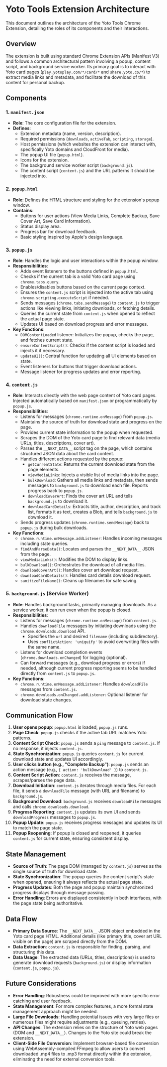 # Yoto Tools Extension Architecture

This document outlines the architecture of the Yoto Tools Chrome Extension, detailing the roles of its components and their interactions.

## Overview

The extension is built using standard Chrome Extension APIs (Manifest V3) and follows a common architectural pattern involving a popup, content script, and background service worker. Its primary goal is to interact with Yoto card pages (`play.yotoplay.com/*/card/*` and `share.yoto.co/*`) to extract media links and metadata, and facilitate the download of this content for personal backup.

## Components

### 1. `manifest.json`

- **Role**: The core configuration file for the extension.
- **Defines**:
    - Extension metadata (name, version, description).
    - Required permissions (`downloads`, `activeTab`, `scripting`, `storage`).
    - Host permissions (which websites the extension can interact with, specifically Yoto domains and CloudFront for media).
    - The popup UI file (`popup.html`).
    - Icons for the extension.
    - The background service worker script (`background.js`).
    - The content script (`content.js`) and the URL patterns it should be injected into.

### 2. `popup.html`

- **Role**: Defines the HTML structure and styling for the extension's popup window.
- **Contains**:
    - Buttons for user actions (View Media Links, Complete Backup, Save Cover Art, Save Card Information).
    - Status display area.
    - Progress bar for download feedback.
    - Basic styling inspired by Apple's design language.

### 3. `popup.js`

- **Role**: Handles the logic and user interactions within the popup window.
- **Responsibilities**:
    - Adds event listeners to the buttons defined in `popup.html`.
    - Checks if the current tab is a valid Yoto card page using `chrome.tabs.query`.
    - Enables/disables buttons based on the current page context.
    - Ensures the `content.js` script is injected into the active tab using `chrome.scripting.executeScript` if needed.
    - Sends messages (`chrome.tabs.sendMessage`) to `content.js` to trigger actions like viewing links, initiating downloads, or fetching details.
    - Queries the current state from `content.js` when opened to reflect the actual page state.
    - Updates UI based on download progress and error messages.
- **Key Functions**:
    - `DOMContentLoaded` listener: Initializes the popup, checks the page, and fetches current state.
    - `ensureContentScript()`: Checks if the content script is loaded and injects it if necessary.
    - `updateUI()`: Central function for updating all UI elements based on state.
    - Event listeners for buttons that trigger download actions.
    - Message listener for progress updates and error reporting.

### 4. `content.js`

- **Role**: Interacts directly with the web page content of Yoto card pages. Injected automatically based on `manifest.json` or programmatically by `popup.js`.
- **Responsibilities**:
    - Listens for messages (`chrome.runtime.onMessage`) from `popup.js`.
    - Maintains the source of truth for download state and progress on the page.
    - Provides current state information to the popup when requested.
    - Scrapes the DOM of the Yoto card page to find relevant data (media URLs, titles, descriptions, cover art).
    - Parses the `__NEXT_DATA__` script tag on the page, which contains structured JSON data about the card content.
    - Handles different actions requested by the popup:
        - `getCurrentState`: Returns the current download state from the page elements.
        - `viewMediaLinks`: Injects a visible list of media links into the page.
        - `bulkDownload`: Gathers all media links and metadata, then sends messages to `background.js` to download each file. Reports progress back to `popup.js`.
        - `downloadCoverArt`: Finds the cover art URL and tells `background.js` to download it.
        - `downloadCardDetails`: Extracts title, author, description, and track list, formats it as text, creates a Blob, and tells `background.js` to download it.
    - Sends progress updates (`chrome.runtime.sendMessage`) back to `popup.js` during bulk downloads.
- **Key Functions**:
    - `chrome.runtime.onMessage.addListener`: Handles incoming messages including state queries.
    - `findAndParseData()`: Locates and parses the `__NEXT_DATA__` JSON from the page.
    - `viewMediaLinks()`: Modifies the DOM to display links.
    - `bulkDownload()`: Orchestrates the download of all media files.
    - `downloadCoverArt()`: Handles cover art download request.
    - `downloadCardDetails()`: Handles card details download request.
    - `sanitizeFileName()`: Cleans up filenames for safe saving.

### 5. `background.js` (Service Worker)

- **Role**: Handles background tasks, primarily managing downloads. As a service worker, it can run even when the popup is closed.
- **Responsibilities**:
    - Listens for messages (`chrome.runtime.onMessage`) from `content.js`.
    - Handles `downloadFile` messages by initiating downloads using the `chrome.downloads.download` API.
        - Specifies the `url` and desired `filename` (including subdirectory).
        - Uses `conflictAction: 'uniquify'` to avoid overwriting files with the same name.
    - Listens for download completion events (`chrome.downloads.onChanged`) for logging (optional).
    - Can forward messages (e.g., download progress or errors) if needed, although current progress reporting seems to be handled directly from `content.js` to `popup.js`.
- **Key Functions**:
    - `chrome.runtime.onMessage.addListener`: Handles `downloadFile` messages from `content.js`.
    - `chrome.downloads.onChanged.addListener`: Optional listener for download state changes.

## Communication Flow

1.  **User opens popup**: `popup.html` is loaded, `popup.js` runs.
2.  **Page Check**: `popup.js` checks if the active tab URL matches Yoto patterns.
3.  **Content Script Check**: `popup.js` sends a `ping` message to `content.js`. If no response, it injects `content.js`.
4.  **State Synchronization**: `popup.js` queries `content.js` for current download state and updates UI accordingly.
5.  **User clicks button (e.g., "Complete Backup")**: `popup.js` sends an action message (e.g., `{ action: 'bulkDownload' }`) to `content.js`.
6.  **Content Script Action**: `content.js` receives the message, scrapes/parses the page data.
7.  **Download Initiation**: `content.js` iterates through media files. For each file, it sends a `downloadFile` message (with URL and filename) to `background.js`.
8.  **Background Download**: `background.js` receives `downloadFile` messages and calls `chrome.downloads.download`.
9.  **Progress Reporting**: `content.js` updates its own UI and sends `downloadProgress` messages to `popup.js`.
10. **Popup Update**: `popup.js` receives progress messages and updates its UI to match the page state.
11. **Popup Reopening**: If popup is closed and reopened, it queries `content.js` for current state, ensuring consistent display.

## State Management

- **Source of Truth**: The page DOM (managed by `content.js`) serves as the single source of truth for download state.
- **State Synchronization**: The popup queries the content script's state when opened, ensuring it always reflects the actual page state.
- **Progress Updates**: Both the page and popup maintain synchronized progress displays through message passing.
- **Error Handling**: Errors are displayed consistently in both interfaces, with the page state being authoritative.

## Data Flow

- **Primary Data Source**: The `__NEXT_DATA__` JSON object embedded in the Yoto card page HTML. Additional details (like primary title, cover art URL visible on the page) are scraped directly from the DOM.
- **Data Extraction**: `content.js` is responsible for finding, parsing, and structuring this data.
- **Data Usage**: The extracted data (URLs, titles, descriptions) is used to generate download requests (`background.js`) or display information (`content.js`, `popup.js`).

## Future Considerations

- **Error Handling**: Robustness could be improved with more specific error catching and user feedback.
- **State Management**: For more complex features, a more formal state management approach might be needed.
- **Large File Downloads**: Handling potential issues with very large files or numerous files might require adjustments (e.g., queuing, retries).
- **API Changes**: The extension relies on the structure of Yoto web pages (DOM and `__NEXT_DATA__`). Changes to the Yoto site could break the extension.
- **Client-Side File Conversion**: Implement browser-based file conversion using WebAssembly-compiled FFmpeg to allow users to convert downloaded .mp4 files to .mp3 format directly within the extension, eliminating the need for external conversion tools. 